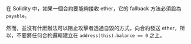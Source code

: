 在 Solidity 中，如果一個合約要能夠接收 ether，它的 fallback 方法必須設為 `payable`。

然而，並沒有什麽辦法可以阻止攻擊者透過自毀的方式，向合約發送 ether，所以，不要將任何合約邏輯建立在  `address(this).balance == 0` 之上。
